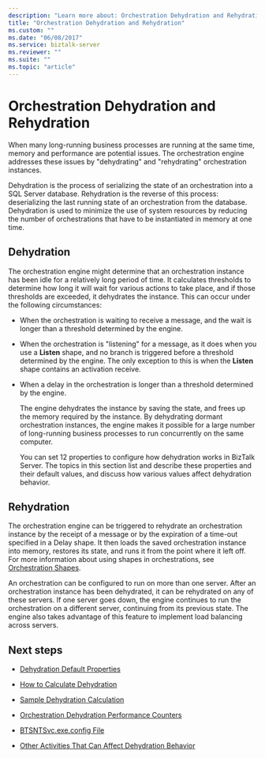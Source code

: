 ```yaml
---
description: "Learn more about: Orchestration Dehydration and Rehydration"
title: "Orchestration Dehydration and Rehydration"
ms.custom: ""
ms.date: "06/08/2017"
ms.service: biztalk-server
ms.reviewer: ""
ms.suite: ""
ms.topic: "article"
---
```

# Orchestration Dehydration and Rehydration
When many long-running business processes are running at the same time, memory and performance are potential issues. The orchestration engine addresses these issues by "dehydrating" and "rehydrating" orchestration instances.  
  
 Dehydration is the process of serializing the state of an orchestration into a SQL Server database. Rehydration is the reverse of this process: deserializing the last running state of an orchestration from the database. Dehydration is used to minimize the use of system resources by reducing the number of orchestrations that have to be instantiated in memory at one time.  
  
## Dehydration  
 The orchestration engine might determine that an orchestration instance has been idle for a relatively long period of time. It calculates thresholds to determine how long it will wait for various actions to take place, and if those thresholds are exceeded, it dehydrates the instance. This can occur under the following circumstances:  
  
- When the orchestration is waiting to receive a message, and the wait is longer than a threshold determined by the engine.  
  
- When the orchestration is "listening" for a message, as it does when you use a **Listen** shape, and no branch is triggered before a threshold determined by the engine. The only exception to this is when the **Listen** shape contains an activation receive.  
  
- When a delay in the orchestration is longer than a threshold determined by the engine.  
  
  The engine dehydrates the instance by saving the state, and frees up the memory required by the instance. By dehydrating dormant orchestration instances, the engine makes it possible for a large number of long-running business processes to run concurrently on the same computer.  
  
  You can set 12 properties to configure how dehydration works in BizTalk Server. The topics in this section list and describe these properties and their default values, and discuss how various values affect dehydration behavior.  
  
## Rehydration  
 The orchestration engine can be triggered to rehydrate an orchestration instance by the receipt of a message or by the expiration of a time-out specified in a Delay shape. It then loads the saved orchestration instance into memory, restores its state, and runs it from the point where it left off. For more information about using shapes in orchestrations, see [Orchestration Shapes](../core/orchestration-shapes.md).  
  
 An orchestration can be configured to run on more than one server. After an orchestration instance has been dehydrated, it can be rehydrated on any of these servers. If one server goes down, the engine continues to run the orchestration on a different server, continuing from its previous state. The engine also takes advantage of this feature to implement load balancing across servers.  
  
## Next steps
  
-   [Dehydration Default Properties](../core/dehydration-default-properties.md)  
  
-   [How to Calculate Dehydration](../core/how-to-calculate-dehydration.md)  
  
-   [Sample Dehydration Calculation](../core/sample-dehydration-calculation.md)  
  
-   [Orchestration Dehydration Performance Counters](../core/orchestration-dehydration-performance-counters.md)  
  
-   [BTSNTSvc.exe.config File](../core/btsntsvc-exe-config-file.md)  
  
-   [Other Activities That Can Affect Dehydration Behavior](../core/other-activities-that-can-affect-dehydration-behavior.md)

